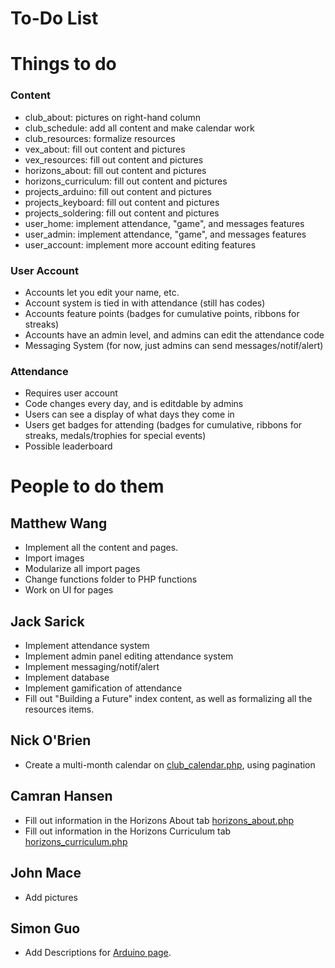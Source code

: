 # To-Do List
# Things to do

### Content
* club_about: pictures on right-hand column
* club_schedule: add all content and make calendar work
* club_resources: formalize resources
* vex_about: fill out content and pictures
* vex_resources: fill out content and pictures
* horizons_about: fill out content and pictures
* horizons_curriculum: fill out content and pictures
* projects_arduino: fill out content and pictures
* projects_keyboard: fill out content and pictures
* projects_soldering: fill out content and pictures
* user_home: implement attendance, "game", and messages features
* user_admin: implement attendance, "game", and messages features
* user_account: implement more account editing features

### User Account
* Accounts let you edit your name, etc.
* Account system is tied in with attendance (still has codes)
* Accounts feature points (badges for cumulative points, ribbons for streaks)
* Accounts have an admin level, and admins can edit the attendance code
* Messaging System (for now, just admins can send messages/notif/alert)

### Attendance
* Requires user account
* Code changes every day, and is editdable by admins
* Users can see a display of what days they come in
* Users get badges for attending (badges for cumulative, ribbons for streaks, medals/trophies for special events)
* Possible leaderboard

# People to do them

## Matthew Wang
* Implement all the content and pages.
* Import images
* Modularize all import pages
* Change functions folder to PHP functions
* Work on UI for pages

## Jack Sarick
* Implement attendance system
* Implement admin panel editing attendance system
* Implement messaging/notif/alert 
* Implement database
* Implement gamification of attendance
* Fill out "Building a Future" index content, as well as formalizing all the resources items.

## Nick O'Brien
* Create a multi-month calendar on [club_calendar.php](club_calendar.php), using pagination

## Camran Hansen
* Fill out information in the Horizons About tab [horizons_about.php](horizons_about.php)
* Fill out information in the Horizons Curriculum tab [horizons_curriculum.php](horizons_curriculum.php)

## John Mace
* Add pictures

## Simon Guo
* Add Descriptions for [Arduino page](projects_arduino.php).
